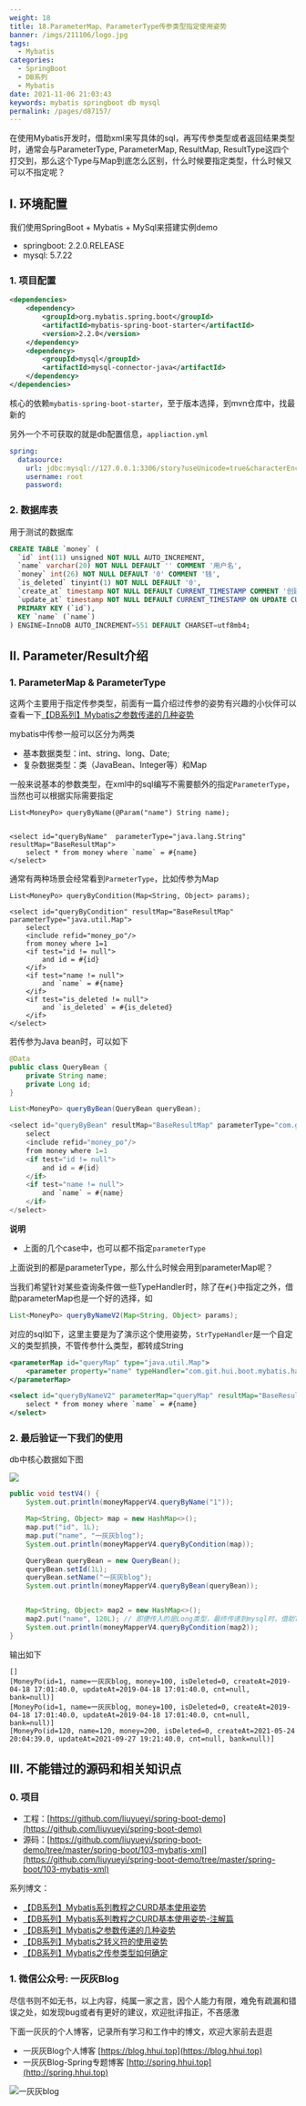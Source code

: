 ```yaml
---
weight: 18
title: 18.ParameterMap、ParameterType传参类型指定使用姿势
banner: /imgs/211106/logo.jpg
tags: 
  - Mybatis
categories: 
  - SpringBoot
  - DB系列
  - Mybatis
date: 2021-11-06 21:03:43
keywords: mybatis springboot db mysql
permalink: /pages/d87157/
---
```


在使用Mybatis开发时，借助xml来写具体的sql，再写传参类型或者返回结果类型时，通常会与ParameterType, ParameterMap, ResultMap, ResultType这四个打交到，那么这个Type与Map到底怎么区别，什么时候要指定类型，什么时候又可以不指定呢？

<!-- more -->

## I. 环境配置

我们使用SpringBoot + Mybatis + MySql来搭建实例demo

- springboot: 2.2.0.RELEASE
- mysql: 5.7.22

### 1. 项目配置

```xml
<dependencies>
    <dependency>
        <groupId>org.mybatis.spring.boot</groupId>
        <artifactId>mybatis-spring-boot-starter</artifactId>
        <version>2.2.0</version>
    </dependency>
    <dependency>
        <groupId>mysql</groupId>
        <artifactId>mysql-connector-java</artifactId>
    </dependency>
</dependencies>
```

核心的依赖`mybatis-spring-boot-starter`，至于版本选择，到mvn仓库中，找最新的

另外一个不可获取的就是db配置信息，`appliaction.yml`

```yaml
spring:
  datasource:
    url: jdbc:mysql://127.0.0.1:3306/story?useUnicode=true&characterEncoding=UTF-8&useSSL=false&serverTimezone=Asia/Shanghai
    username: root
    password:
```


### 2. 数据库表

用于测试的数据库

```sql
CREATE TABLE `money` (
  `id` int(11) unsigned NOT NULL AUTO_INCREMENT,
  `name` varchar(20) NOT NULL DEFAULT '' COMMENT '用户名',
  `money` int(26) NOT NULL DEFAULT '0' COMMENT '钱',
  `is_deleted` tinyint(1) NOT NULL DEFAULT '0',
  `create_at` timestamp NOT NULL DEFAULT CURRENT_TIMESTAMP COMMENT '创建时间',
  `update_at` timestamp NOT NULL DEFAULT CURRENT_TIMESTAMP ON UPDATE CURRENT_TIMESTAMP COMMENT '更新时间',
  PRIMARY KEY (`id`),
  KEY `name` (`name`)
) ENGINE=InnoDB AUTO_INCREMENT=551 DEFAULT CHARSET=utf8mb4;
```

## II. Parameter/Result介绍

### 1. ParameterMap & ParameterType

这两个主要用于指定传参类型，前面有一篇介绍过传参的姿势有兴趣的小伙伴可以查看一下[【DB系列】Mybatis之参数传递的几种姿势](https://spring.hhui.top/spring-blog/2021/09/24/210924-SpringBoot%E7%B3%BB%E5%88%97Mybatis%E4%B9%8B%E5%8F%82%E6%95%B0%E4%BC%A0%E9%80%92%E7%9A%84%E5%87%A0%E7%A7%8D%E5%A7%BF%E5%8A%BF/)

mybatis中传参一般可以区分为两类

- 基本数据类型：int、string、long、Date;
- 复杂数据类型：类（JavaBean、Integer等）和Map

一般来说基本的参数类型，在xml中的sql编写不需要额外的指定`ParameterType`，当然也可以根据实际需要指定

```
List<MoneyPo> queryByName(@Param("name") String name);


<select id="queryByName"  parameterType="java.lang.String" resultMap="BaseResultMap">
    select * from money where `name` = #{name}
</select>
```

通常有两种场景会经常看到`ParmeterType`，比如传参为Map

```
List<MoneyPo> queryByCondition(Map<String, Object> params);

<select id="queryByCondition" resultMap="BaseResultMap" parameterType="java.util.Map">
    select
    <include refid="money_po"/>
    from money where 1=1
    <if test="id != null">
        and id = #{id}
    </if>
    <if test="name != null">
        and `name` = #{name}
    </if>
    <if test="is_deleted != null">
        and `is_deleted` = #{is_deleted}
    </if>
</select>
```

若传参为Java bean时，可以如下

```java
@Data
public class QueryBean {
    private String name;
    private Long id;
}

List<MoneyPo> queryByBean(QueryBean queryBean);

<select id="queryByBean" resultMap="BaseResultMap" parameterType="com.git.hui.boot.mybatis.entity.QueryBean">
    select
    <include refid="money_po"/>
    from money where 1=1
    <if test="id != null">
        and id = #{id}
    </if>
    <if test="name != null">
        and `name` = #{name}
    </if>
</select>
```


**说明**

- 上面的几个case中，也可以都不指定`parameterType`


上面说到的都是parameterType，那么什么时候会用到parameterMap呢？

当我们希望针对某些查询条件做一些TypeHandler时，除了在`#{}`中指定之外，借助parameterMap也是一个好的选择，如

```java
List<MoneyPo> queryByNameV2(Map<String, Object> params);
```

对应的sql如下，这里主要是为了演示这个使用姿势，`StrTypeHandler`是一个自定义的类型抓换，不管传参什么类型，都转成String

```xml
<parameterMap id="queryMap" type="java.util.Map">
    <parameter property="name" typeHandler="com.git.hui.boot.mybatis.handler.StrTypeHandler"/>
</parameterMap>

<select id="queryByNameV2" parameterMap="queryMap" resultMap="BaseResultMap">
    select * from money where `name` = #{name}
</select>
```

### 2. 最后验证一下我们的使用

db中核心数据如下图

![](/imgs/211106/00.jpg)

```java
public void testV4() {
    System.out.println(moneyMapperV4.queryByName("1"));

    Map<String, Object> map = new HashMap<>();
    map.put("id", 1L);
    map.put("name", "一灰灰blog");
    System.out.println(moneyMapperV4.queryByCondition(map));

    QueryBean queryBean = new QueryBean();
    queryBean.setId(1L);
    queryBean.setName("一灰灰blog");
    System.out.println(moneyMapperV4.queryByBean(queryBean));


    Map<String, Object> map2 = new HashMap<>();
    map2.put("name", 120L); // 即便传入的是Long类型，最终传递到mysql时，借助TypeHandler也会会转换成字符串类型
    System.out.println(moneyMapperV4.queryByCondition(map2));
}
```

输出如下

```
[]
[MoneyPo(id=1, name=一灰灰blog, money=100, isDeleted=0, createAt=2019-04-18 17:01:40.0, updateAt=2019-04-18 17:01:40.0, cnt=null, bank=null)]
[MoneyPo(id=1, name=一灰灰blog, money=100, isDeleted=0, createAt=2019-04-18 17:01:40.0, updateAt=2019-04-18 17:01:40.0, cnt=null, bank=null)]
[MoneyPo(id=120, name=120, money=200, isDeleted=0, createAt=2021-05-24 20:04:39.0, updateAt=2021-09-27 19:21:40.0, cnt=null, bank=null)]
```

## III. 不能错过的源码和相关知识点

### 0. 项目


- 工程：[https://github.com/liuyueyi/spring-boot-demo](https://github.com/liuyueyi/spring-boot-demo)
- 源码：[https://github.com/liuyueyi/spring-boot-demo/tree/master/spring-boot/103-mybatis-xml](https://github.com/liuyueyi/spring-boot-demo/tree/master/spring-boot/103-mybatis-xml)

系列博文：

- [【DB系列】Mybatis系列教程之CURD基本使用姿势](https://spring.hhui.top/spring-blog/2021/08/15/210815-Mybatis%E7%B3%BB%E5%88%97%E6%95%99%E7%A8%8B%E4%B9%8BCURD%E5%9F%BA%E6%9C%AC%E4%BD%BF%E7%94%A8%E5%A7%BF%E5%8A%BF/)
- [【DB系列】Mybatis系列教程之CURD基本使用姿势-注解篇](https://spring.hhui.top/spring-blog/2021/08/31/210831-SpringBoot%E7%B3%BB%E5%88%97%E4%B9%8BMybatis%20CURD%E5%9F%BA%E6%9C%AC%E4%BD%BF%E7%94%A8%E5%A7%BF%E5%8A%BF-%E6%B3%A8%E8%A7%A3%E7%AF%87/)
- [【DB系列】Mybatis之参数传递的几种姿势](https://spring.hhui.top/spring-blog/2021/09/24/210924-SpringBoot%E7%B3%BB%E5%88%97Mybatis%E4%B9%8B%E5%8F%82%E6%95%B0%E4%BC%A0%E9%80%92%E7%9A%84%E5%87%A0%E7%A7%8D%E5%A7%BF%E5%8A%BF/)
- [【DB系列】Mybatis之转义符的使用姿势](https://spring.hhui.top/spring-blog/2021/09/27/210927-SpringBoot%E7%B3%BB%E5%88%97Mybatis%E4%B9%8B%E8%BD%AC%E4%B9%89%E7%AC%A6%E7%9A%84%E4%BD%BF%E7%94%A8%E5%A7%BF%E5%8A%BF/)
- [【DB系列】Mybatis之传参类型如何确定](https://spring.hhui.top/spring-blog/2021/10/25/211025-SpringBoot%E7%B3%BB%E5%88%97Mybatis%E4%B9%8B%E4%BC%A0%E5%8F%82%E7%B1%BB%E5%9E%8B%E5%A6%82%E4%BD%95%E7%A1%AE%E5%AE%9A/)

### 1. 微信公众号: 一灰灰Blog

尽信书则不如无书，以上内容，纯属一家之言，因个人能力有限，难免有疏漏和错误之处，如发现bug或者有更好的建议，欢迎批评指正，不吝感激

下面一灰灰的个人博客，记录所有学习和工作中的博文，欢迎大家前去逛逛

- 一灰灰Blog个人博客 [https://blog.hhui.top](https://blog.hhui.top)
- 一灰灰Blog-Spring专题博客 [http://spring.hhui.top](http://spring.hhui.top)


![一灰灰blog](https://spring.hhui.top/spring-blog/imgs/info/info.png)

